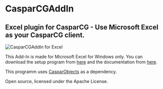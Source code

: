 # CasparCGAddIn
## Excel plugin for CasparCG - Use Microsoft Excel as your CasparCG client.
![CasparCGAddIn for Excel](https://user-images.githubusercontent.com/6048776/77230146-7923ad80-6b92-11ea-95d5-9e09828a8961.png)

This Add-In is made for Microsoft Excel for Windows only.
You can download the setup program from [here][1] and the documentation from [here][2].

This programm uses [CasparObjects][3] as a dependency.

Open source, licensed under the Apache License.

[1]: https://www.dropbox.com/scl/fi/o0q7eqe1yw13kqy08x54p/CasparCGAddInSetup.zip?rlkey=tawuc3d3012y1kyg44nkq4r81&dl=1 "Installer for MS Excel"
[2]: https://www.dropbox.com/scl/fi/4j32ez8on5tdzs6xhgwp9/CasparCG_AddIn.pdf?rlkey=8cfj1d1h9ow4710zxu6rzvpyg&dl=1 "Documentation"
[3]: https://github.com/didikunz/CasparObjects "CasparObjects Repository"
